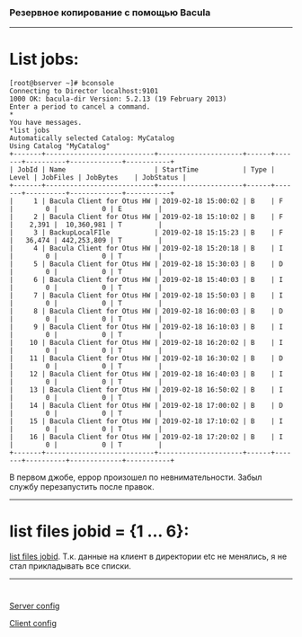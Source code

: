 ### Резервное копирование с помощью Bacula
___

# List jobs:

```
[root@bserver ~]# bconsole 
Connecting to Director localhost:9101
1000 OK: bacula-dir Version: 5.2.13 (19 February 2013)
Enter a period to cancel a command.
*
You have messages.
*list jobs 
Automatically selected Catalog: MyCatalog
Using Catalog "MyCatalog"
+-------+---------------------------+---------------------+------+-------+----------+-------------+-----------+
| JobId | Name                      | StartTime           | Type | Level | JobFiles | JobBytes    | JobStatus |
+-------+---------------------------+---------------------+------+-------+----------+-------------+-----------+
|     1 | Bacula Client for Otus HW | 2019-02-18 15:00:02 | B    | F     |        0 |           0 | E         |
|     2 | Bacula Client for Otus HW | 2019-02-18 15:10:02 | B    | F     |    2,391 |  10,360,981 | T         |
|     3 | BackupLocalFIle           | 2019-02-18 15:15:23 | B    | F     |   36,474 | 442,253,809 | T         |
|     4 | Bacula Client for Otus HW | 2019-02-18 15:20:18 | B    | I     |        0 |           0 | T         |
|     5 | Bacula Client for Otus HW | 2019-02-18 15:30:03 | B    | D     |        0 |           0 | T         |
|     6 | Bacula Client for Otus HW | 2019-02-18 15:40:03 | B    | I     |        0 |           0 | T         |
|     7 | Bacula Client for Otus HW | 2019-02-18 15:50:03 | B    | I     |        0 |           0 | T         |
|     8 | Bacula Client for Otus HW | 2019-02-18 16:00:03 | B    | D     |        0 |           0 | T         |
|     9 | Bacula Client for Otus HW | 2019-02-18 16:10:03 | B    | I     |        0 |           0 | T         |
|    10 | Bacula Client for Otus HW | 2019-02-18 16:20:02 | B    | I     |        0 |           0 | T         |
|    11 | Bacula Client for Otus HW | 2019-02-18 16:30:02 | B    | D     |        0 |           0 | T         |
|    12 | Bacula Client for Otus HW | 2019-02-18 16:40:03 | B    | I     |        0 |           0 | T         |
|    13 | Bacula Client for Otus HW | 2019-02-18 16:50:02 | B    | I     |        0 |           0 | T         |
|    14 | Bacula Client for Otus HW | 2019-02-18 17:00:02 | B    | D     |        0 |           0 | T         |
|    15 | Bacula Client for Otus HW | 2019-02-18 17:10:02 | B    | I     |        0 |           0 | T         |
|    16 | Bacula Client for Otus HW | 2019-02-18 17:20:02 | B    | I     |        0 |           0 | T         |
+-------+---------------------------+---------------------+------+-------+----------+-------------+-----------+

```
В первом джобе, еррор произошел по невнимательности. Забыл службу перезапустить после правок.
___

# list files jobid = {1 ... 6}:


[list files jobid](./jobid "jobid"). Т.к. данные на клиент в директории etc не менялись, я не стал прикладывать все списки. 

___

# 
[Server config](./bacula-serv-conf/ "server config")

[Client config](./bacula-client-conf/ "client config")
